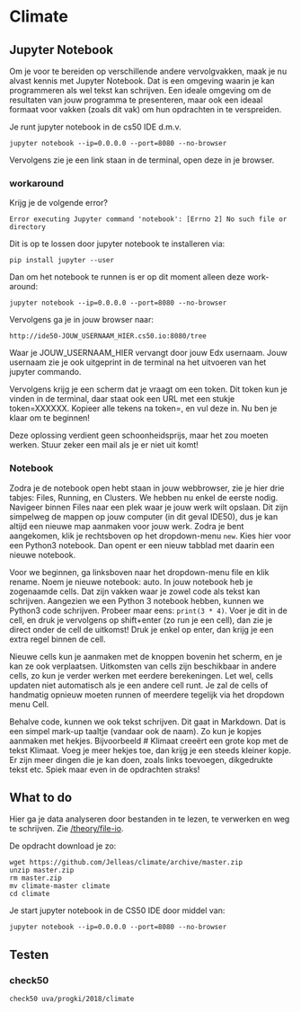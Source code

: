 # Climate

## Jupyter Notebook

Om je voor te bereiden op verschillende andere vervolgvakken, maak je nu alvast kennis met Jupyter Notebook. Dat is een omgeving waarin je kan programmeren als wel tekst kan schrijven. Een ideale omgeving om de resultaten van jouw programma te presenteren, maar ook een ideaal formaat voor vakken (zoals dit vak) om hun opdrachten in te verspreiden.

Je runt jupyter notebook in de cs50 IDE d.m.v.

    jupyter notebook --ip=0.0.0.0 --port=8080 --no-browser

Vervolgens zie je een link staan in de terminal, open deze in je browser. 

### workaround

Krijg je de volgende error? 

	Error executing Jupyter command 'notebook': [Errno 2] No such file or directory

Dit is op te lossen door jupyter notebook te installeren via:

	pip install jupyter --user

Dan om het notebook te runnen is er op dit moment alleen deze work-around:

	jupyter notebook --ip=0.0.0.0 --port=8080 --no-browser

Vervolgens ga je in jouw browser naar:

	http://ide50-JOUW_USERNAAM_HIER.cs50.io:8080/tree

Waar je JOUW_USERNAAM_HIER vervangt door jouw Edx usernaam. Jouw usernaam zie je ook uitgeprint in de terminal na het uitvoeren van het jupyter commando.

Vervolgens krijg je een scherm dat je vraagt om een token. Dit token kun je vinden in de terminal, daar staat ook een URL met een stukje token=XXXXXX. Kopieer alle tekens na token=, en vul deze in. Nu ben je klaar om te beginnen!

Deze oplossing verdient geen schoonheidsprijs, maar het zou moeten werken. Stuur zeker een mail als je er niet uit komt!

### Notebook

Zodra je de notebook open hebt staan in jouw webbrowser, zie je hier drie tabjes: Files, Running, en Clusters. We hebben nu enkel de eerste nodig. Navigeer binnen Files naar een plek waar je jouw werk wilt opslaan. Dit zijn simpelweg de mappen op jouw computer (in dit geval IDE50), dus je kan altijd een nieuwe map aanmaken voor jouw werk. Zodra je bent aangekomen, klik je rechtsboven op het dropdown-menu `new`. Kies hier voor een Python3 notebook. Dan opent er een nieuw tabblad met daarin een nieuwe notebook.

Voor we beginnen, ga linksboven naar het dropdown-menu file en klik rename. Noem je nieuwe notebook: auto. In jouw notebook heb je zogenaamde cells. Dat zijn vakken waar je zowel code als tekst kan schrijven. Aangezien we een Python 3 notebook hebben, kunnen we Python3 code schrijven. Probeer maar eens: `print(3 * 4)`. Voer je dit in de cell, en druk je vervolgens op shift+enter (zo run je een cell), dan zie je direct onder de cell de uitkomst! Druk je enkel op enter, dan krijg je een extra regel binnen de cell.

Nieuwe cells kun je aanmaken met de knoppen bovenin het scherm, en je kan ze ook verplaatsen. Uitkomsten van cells zijn beschikbaar in andere cells, zo kun je verder werken met eerdere berekeningen. Let wel, cells updaten niet automatisch als je een andere cell runt. Je zal de cells of handmatig opnieuw moeten runnen of meerdere tegelijk via het dropdown menu Cell.

Behalve code, kunnen we ook tekst schrijven. Dit gaat in Markdown. Dat is een simpel mark-up taaltje (vandaar ook de naam). Zo kun je kopjes aanmaken met hekjes. Bijvoorbeeld # Klimaat creeërt een grote kop met de tekst Klimaat. Voeg je meer hekjes toe, dan krijg je een steeds kleiner kopje. Er zijn meer dingen die je kan doen, zoals links toevoegen, dikgedrukte tekst etc. Spiek maar even in de opdrachten straks!

## What to do

Hier ga je data analyseren door bestanden in te lezen, te verwerken en weg te schrijven. Zie [/theory/file-io](/theory/file-io).

De opdracht download je zo:

    wget https://github.com/Jelleas/climate/archive/master.zip
    unzip master.zip
    rm master.zip
    mv climate-master climate
    cd climate

Je start jupyter notebook in de CS50 IDE door middel van:

    jupyter notebook --ip=0.0.0.0 --port=8080 --no-browser

## Testen

### check50

    check50 uva/progki/2018/climate
